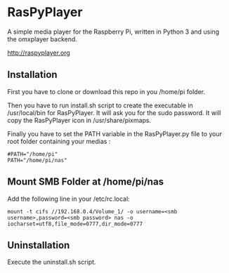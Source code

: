 RasPyPlayer
===========

A simple media player for the Raspberry Pi, written in Python 3 and using the omxplayer backend.

http://raspyplayer.org

Installation
------------

First you have to clone or download this repo in you /home/pi folder.

Then you have to run install.sh script to create the executable in /usr/local/bin for RasPyPlayer. It will ask you for the sudo password. It will copy the RasPyPlayer icon in /usr/share/pixmaps.

Finally you have to set the PATH variable in the RasPyPlayer.py file to your root folder containing your medias :

    #PATH="/home/pi"
    PATH="/home/pi/nas"

Mount SMB Folder at /home/pi/nas
--------------------------------

Add the following line in your /etc/rc.local:

    mount -t cifs //192.168.0.4/Volume_1/ -o username=<smb username>,password=<smb password> nas -o iocharset=utf8,file_mode=0777,dir_mode=0777

Uninstallation
--------------

Execute the uninstall.sh script.